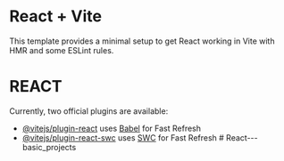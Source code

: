 # React + Vite

This template provides a minimal setup to get React working in Vite with HMR and some ESLint rules.

<h1>REACT</h1>

Currently, two official plugins are available:

- [@vitejs/plugin-react](https://github.com/vitejs/vite-plugin-react/blob/main/packages/plugin-react/README.md) uses [Babel](https://babeljs.io/) for Fast Refresh
- [@vitejs/plugin-react-swc](https://github.com/vitejs/vite-plugin-react-swc) uses [SWC](https://swc.rs/) for Fast Refresh
#   R e a c t - - - b a s i c _ p r o j e c t s  
 
